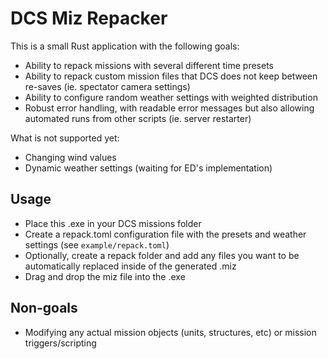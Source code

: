 # DCS Miz Repacker

This is a small Rust application with the following goals:

* Ability to repack missions with several different time presets
* Ability to repack custom mission files that DCS does not keep between re-saves (ie. spectator camera settings)
* Ability to configure random weather settings with weighted distribution
* Robust error handling, with readable error messages but also allowing automated runs from other scripts (ie. server restarter)

What is not supported yet:

* Changing wind values
* Dynamic weather settings (waiting for ED's implementation)

## Usage

* Place this .exe in your DCS missions folder
* Create a repack.toml configuration file with the presets and weather settings (see `example/repack.toml`)
* Optionally, create a repack folder and add any files you want to be automatically replaced inside of the generated .miz
* Drag and drop the miz file into the .exe

## Non-goals

* Modifying any actual mission objects (units, structures, etc) or mission triggers/scripting
